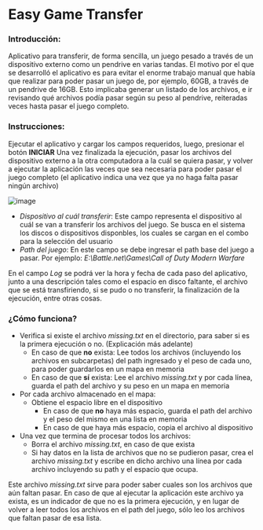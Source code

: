 # Easy Game Transfer

### Introducción:
Aplicativo para transferir, de forma sencilla, un juego pesado a través de un dispositivo externo como un pendrive en varias tandas.
El motivo por el que se desarrolló el aplicativo es para evitar el enorme trabajo manual que había que realizar para poder pasar un juego de, por ejemplo, 60GB, a través de un pendrive de 16GB. Esto implicaba generar un listado de los archivos, e ir revisando qué archivos podía pasar según su peso al pendrive, reiteradas veces hasta pasar el juego completo.

### Instrucciones:
Ejecutar el aplicativo y cargar los campos requeridos, luego, presionar el botón **INICIAR**
Una vez finalizada la ejecución, pasar los archivos del dispositivo externo a la otra computadora a la cuál se quiera pasar, y volver a ejecutar la aplicación las veces que sea necesaria para poder pasar el juego completo (el aplicativo indica una vez que ya no haga falta pasar ningún archivo)

![image](https://user-images.githubusercontent.com/37516465/146694047-0229eaf5-42b3-44ba-ae9e-34c8483c6067.png)

* *Dispositivo al cuál transferir*: Este campo representa el dispositivo al cuál se van a transferir los archivos del juego. Se busca en el sistema los discos o dispositivos disponbles, los cuales se cargan en el combo para la selección del usuario
* *Path del juego*: En este campo se debe ingresar el path base del juego a pasar. Por ejemplo: *E:\Battle.net\Games\Call of Duty Modern Warfare*

En el campo *Log* se podrá ver la hora y fecha de cada paso del aplicativo, junto a una descripción tales como el espacio en disco faltante, el archivo que se está transfiriendo, si se pudo o no transferir, la finalización de la ejecución, entre otras cosas.

### ¿Cómo funciona?
* Verifica si existe el archivo *missing.txt* en el directorio, para saber si es la primera ejecución o no. (Explicación más adelante)
  * En caso de que **no** exista: Lee todos los archivos (incluyendo los archivos en subcarpetas) del path ingresado y el peso de cada uno, para poder guardarlos en un mapa en memoria
  * En caso de que **sí** exista: Lee el archivo *missing.txt* y por cada línea, guarda el path del archivo y su peso en un mapa en memoria
* Por cada archivo almacenado en el mapa:
  * Obtiene el espacio libre en el dispositivo
    * En caso de que **no** haya más espacio, guarda el path del archivo y el peso del mismo en una lista en memoria
    * En caso de que haya más espacio, copia el archivo al dispositivo
* Una vez que termina de procesar todos los archivos:
  * Borra el archivo *missing.txt*, en caso de que exista
  * Si hay datos en la lista de archivos que no se pudieron pasar, crea el archivo *missing.txt* y escribe en dicho archivo una línea por cada archivo incluyendo su path y el espacio que ocupa.

Este archivo *missing.txt* sirve para poder saber cuales son los archivos que aún faltan pasar. En caso de que al ejecutar la aplicación este archivo ya exista, es un indicador de que no es la primera ejecución, y en lugar de volver a leer todos los archivos en el path del juego, sólo leo los archivos que faltan pasar de esa lista.

